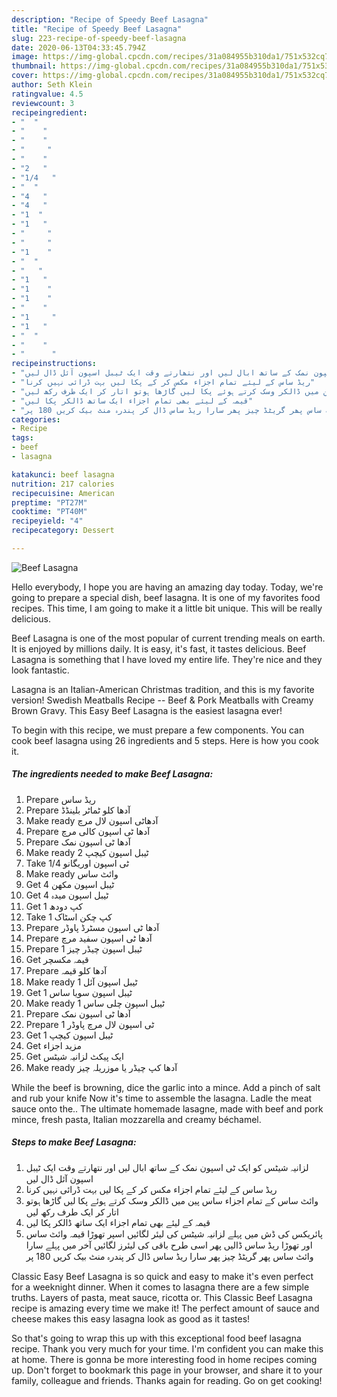 ```yaml
---
description: "Recipe of Speedy Beef Lasagna"
title: "Recipe of Speedy Beef Lasagna"
slug: 223-recipe-of-speedy-beef-lasagna
date: 2020-06-13T04:33:45.794Z
image: https://img-global.cpcdn.com/recipes/31a084955b310da1/751x532cq70/beef-lasagna-recipe-main-photo.jpg
thumbnail: https://img-global.cpcdn.com/recipes/31a084955b310da1/751x532cq70/beef-lasagna-recipe-main-photo.jpg
cover: https://img-global.cpcdn.com/recipes/31a084955b310da1/751x532cq70/beef-lasagna-recipe-main-photo.jpg
author: Seth Klein
ratingvalue: 4.5
reviewcount: 3
recipeingredient:
- "  "
- "    "
- "    "
- "     "
- "    "
- "2   "
- "1/4   "
- "  "
- "4   "
- "4   "
- "1  "
- "1   "
- "     "
- "     "
- "1    "
- "  "
- "   "
- "1   "
- "1    "
- "1    "
- "    "
- "1     "
- "1   "
- "  "
- "    "
- "      "
recipeinstructions:
- "لزانیہ شیٹس کو ایک ٹی اسپون نمک کے ساتھ ابال لیں اور نتھارتے وقت ایک ٹیبل اسپون آئل ڈال لیں"
- "ریڈ ساس کے لیئے تمام اجزاء مکس کر کے پکا لیں بہت ڈرائی نہیں کرنا"
- "وائٹ ساس کے تمام اجزاء ساس پین میں ڈالکر وسک کرتے ہوئے پکا لیں گاڑھا ہوتو اتار کر ایک طرف رکھ لیں"
- "قیمہ کے لیئے بھی تمام اجزاء ایک ساتھ ڈالکر پکا لیں"
- "پائریکس کی ڈش میں پہلے لزانیہ شیٹس کی لیئر لگائیں اسپر تھوڑا قیمہ وائٹ ساس اور تھوڑا ریڈ ساس ڈالیں پھر اسی طرح باقی کی لیئرز لگائیں آخر میں پہلے سارا وائٹ ساس پھر گریٹڈ چیز پھر سارا ریڈ ساس ڈال کر پندرہ منٹ بیک کریں 180 پر"
categories:
- Recipe
tags:
- beef
- lasagna

katakunci: beef lasagna 
nutrition: 217 calories
recipecuisine: American
preptime: "PT27M"
cooktime: "PT40M"
recipeyield: "4"
recipecategory: Dessert

---
```



![Beef Lasagna](https://img-global.cpcdn.com/recipes/31a084955b310da1/751x532cq70/beef-lasagna-recipe-main-photo.jpg)

Hello everybody, I hope you are having an amazing day today. Today, we're going to prepare a special dish, beef lasagna. It is one of my favorites food recipes. This time, I am going to make it a little bit unique. This will be really delicious.

Beef Lasagna is one of the most popular of current trending meals on earth. It is enjoyed by millions daily. It is easy, it's fast, it tastes delicious. Beef Lasagna is something that I have loved my entire life. They're nice and they look fantastic.

Lasagna is an Italian-American Christmas tradition, and this is my favorite version! Swedish Meatballs Recipe -- Beef &amp; Pork Meatballs with Creamy Brown Gravy. This Easy Beef Lasagna is the easiest lasagna ever!


To begin with this recipe, we must prepare a few components. You can cook beef lasagna using 26 ingredients and 5 steps. Here is how you cook it.

<!--inarticleads1-->

##### The ingredients needed to make Beef Lasagna:

1. Prepare  ریڈ ساس
1. Prepare  آدھا کلو ٹماٹر بلینڈڈ
1. Make ready  آدھاٹی اسپون لال مرچ
1. Prepare  آدھا ٹی اسپون کالی مرچ
1. Prepare  آدھا ٹی اسپون نمک
1. Make ready 2 ٹیبل اسپون کیچپ
1. Take 1/4 ٹی اسپون اوریگانو
1. Make ready  وائٹ ساس
1. Get 4 ٹیبل اسپون مکھن
1. Get 4 ٹیبل اسپون میدہ
1. Get 1 کپ دودھ
1. Take 1 کپ چکن اسٹاک
1. Prepare  آدھا ٹی اسپون مسٹرڈ پاوڈر
1. Prepare  آدھا ٹی اسپون سفید مرچ
1. Prepare 1 ٹیبل اسپون چیڈر چیز
1. Get  قیمہ مکسچر
1. Prepare  آدھا کلو قیمہ
1. Make ready 1 ٹیبل اسپون آئل
1. Get 1 ٹیبل اسپون سویا ساس
1. Make ready 1 ٹیبل اسپون چلی ساس
1. Prepare  آدھا ٹی اسپون نمک
1. Prepare 1 ٹی اسپون لال مرچ پاوڈر
1. Get 1 ٹیبل اسپون کیچپ
1. Get  مزید اجزاء
1. Get  ایک پیکٹ لزانیہ شیٹس
1. Make ready  آدھا کپ چیڈر یا موزریلہ چیز


While the beef is browning, dice the garlic into a mince. Add a pinch of salt and rub your knife Now it&#39;s time to assemble the lasagna. Ladle the meat sauce onto the.. The ultimate homemade lasagne, made with beef and pork mince, fresh pasta, Italian mozzarella and creamy béchamel. 

<!--inarticleads2-->

##### Steps to make Beef Lasagna:

1. لزانیہ شیٹس کو ایک ٹی اسپون نمک کے ساتھ ابال لیں اور نتھارتے وقت ایک ٹیبل اسپون آئل ڈال لیں
1. ریڈ ساس کے لیئے تمام اجزاء مکس کر کے پکا لیں بہت ڈرائی نہیں کرنا
1. وائٹ ساس کے تمام اجزاء ساس پین میں ڈالکر وسک کرتے ہوئے پکا لیں گاڑھا ہوتو اتار کر ایک طرف رکھ لیں
1. قیمہ کے لیئے بھی تمام اجزاء ایک ساتھ ڈالکر پکا لیں
1. پائریکس کی ڈش میں پہلے لزانیہ شیٹس کی لیئر لگائیں اسپر تھوڑا قیمہ وائٹ ساس اور تھوڑا ریڈ ساس ڈالیں پھر اسی طرح باقی کی لیئرز لگائیں آخر میں پہلے سارا وائٹ ساس پھر گریٹڈ چیز پھر سارا ریڈ ساس ڈال کر پندرہ منٹ بیک کریں 180 پر


Classic Easy Beef Lasagna is so quick and easy to make it&#39;s even perfect for a weeknight dinner. When it comes to lasagna there are a few simple truths. Layers of pasta, meat sauce, ricotta or. This Classic Beef Lasagna recipe is amazing every time we make it! The perfect amount of sauce and cheese makes this easy lasagna look as good as it tastes! 

So that's going to wrap this up with this exceptional food beef lasagna recipe. Thank you very much for your time. I'm confident you can make this at home. There is gonna be more interesting food in home recipes coming up. Don't forget to bookmark this page in your browser, and share it to your family, colleague and friends. Thanks again for reading. Go on get cooking!
